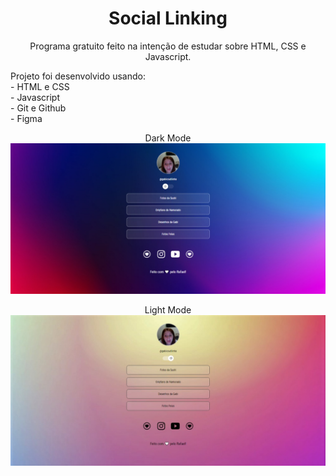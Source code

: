 <h1 align="center"> Social Linking </h1>

<p align="center"> 
Programa gratuito feito na intenção de estudar sobre HTML, CSS e Javascript.</p>

<p align="left"> Projeto foi desenvolvido usando:
<br>
- HTML e CSS
<br>
- Javascript
<br>
- Git e Github
<br>
- Figma
</p>

<div>
 <p align="center"> Dark Mode 
 <img src=".github/dark-mode.jpg" alt="dark-mode img">
 </p>
  
 <p align="center"> Light Mode 
 <img src=".github/light-mode.jpg" alt="dark-mode img">
 </p>

</div>
 


